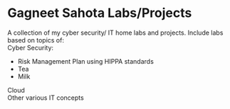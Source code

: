 # Gagneet Sahota Labs/Projects
A collection of my cyber security/ IT home labs and projects. Include labs based on topics of: <br>
Cyber Security:<br>
<ul>
  <li href="https://github.com/gagneetsahota/labs/blob/master/Risk_mangement_Sahota.docx" target="_blank"> Risk Management Plan using HIPPA standards</li>
  <li>Tea</li>
  <li>Milk</li>
</ul>
Cloud <br>
Other various IT concepts
